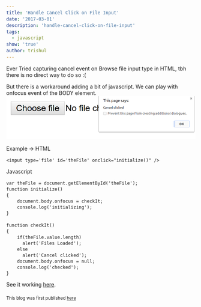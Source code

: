 ```yaml
---
title: 'Handle Cancel Click on File Input'
date: '2017-03-01'
description: 'handle-cancel-click-on-file-input'
tags:
  - javascript
show: 'true'
author: trishul
---
```




Ever Tried capturing cancel event on Browse file input type in HTML, tbh there is no direct way to do so :(

But there is a workaround adding a bit of javascript. We can play with onfocus event of the BODY element.
![File input](./img1.png "Handle Cancel Click on File Input")

Example ->
HTML

```
<input type='file' id='theFile' onclick="initialize()" />
```

Javascript
```
var theFile = document.getElementById('theFile');
function initialize()
{
    document.body.onfocus = checkIt;
    console.log('initializing');
}
    
function checkIt()
{
    if(theFile.value.length) 
      alert('Files Loaded');
    else 
      alert('Cancel clicked');
    document.body.onfocus = null;
    console.log('checked');
}		
```

See it working [here](https://tsl143.github.io/jsDemos/handleFileEvent/).

<sub>This blog was first published [here](http://trishulgoel.com/handle-cancel-click-on-file-input)</sub>
